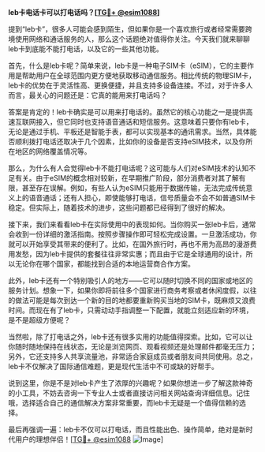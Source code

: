**leb卡电话卡可以打电话吗？[[TG💪+ @esim1088](https://t.me/s/esim1088)]**

提到“leb卡”，很多人可能会感到陌生，但如果你是一个喜欢旅行或者经常需要跨境使用网络和通话服务的人，那么这个话题绝对值得你关注。今天我们就来聊聊leb卡到底能不能打电话，以及它的一些其他功能。

首先，什么是leb卡呢？简单来说，leb卡是一种电子SIM卡（eSIM），它的主要作用是帮助用户在全球范围内更方便地获取移动通信服务。相比传统的物理SIM卡，leb卡的优势在于灵活性高、更换便捷，并且支持多设备连接。不过，对于许多人而言，最关心的问题还是：它真的能用来打电话吗？

答案是肯定的！leb卡确实是可以用来打电话的。虽然它的核心功能之一是提供高速互联网接入，但它同时也支持语音通话和短信服务。这意味着只要你有leb卡，无论是通过手机、平板还是智能手表，都可以实现基本的通讯需求。当然，具体能否顺利拨打电话还取决于几个因素，比如你的设备是否支持eSIM技术，以及你所在地区的网络覆盖情况等。

那么，为什么有人会觉得leb卡不能打电话呢？这可能与人们对eSIM技术的认知不足有关。由于eSIM的概念相对较新，在早期推广阶段，部分消费者对其了解有限，甚至存在误解。例如，有些人认为eSIM只能用于数据传输，无法完成传统意义上的语音通话；还有人担心，即使能够打电话，信号质量会不会不如普通SIM卡稳定。但实际上，随着技术的进步，这些问题都已经得到了很好的解决。

接下来，我们来看看leb卡在实际使用中的表现如何。当你购买一张leb卡后，通常会收到一份详细的激活指南。按照步骤操作即可轻松完成设置。一旦激活成功，你就可以开始享受其带来的便利了。比如，在国外旅行时，再也不用为高昂的漫游费用发愁，因为leb卡提供的套餐往往非常实惠；而且由于它是全球通用的设计，所以无论你在哪个国家，都能找到合适的本地运营商合作方案。

此外，leb卡还有一个特别吸引人的地方——它可以随时切换不同的国家或地区的服务计划。想象一下，如果你即将前往多个国家进行商务考察或者休闲度假，以往的做法可能是每次到达一个新的目的地都要重新购买当地的SIM卡，既麻烦又浪费时间。而现在有了leb卡，只需动动手指调整一下配置，就能立刻适应新的环境，是不是超级方便呢？

当然啦，除了打电话之外，leb卡还有很多实用的功能值得探索。比如，它可以让你随时随地保持在线状态，无论是浏览网页、观看视频还是处理邮件都毫无压力；另外，它还支持多人共享流量池，非常适合家庭成员或者朋友间共同使用。总之，leb卡不仅解决了国际通信难题，更是现代生活中不可或缺的好帮手。

说到这里，你是不是对leb卡产生了浓厚的兴趣呢？如果你想进一步了解这款神奇的小工具，不妨去咨询一下专业人士或者直接访问相关网站查询详细信息。记住哦，选择适合自己的通信解决方案非常重要，而leb卡无疑是一个值得信赖的选择。

最后再强调一遍：leb卡不仅可以打电话，而且性能出色、操作简单，绝对是新时代用户的理想伴侣！[[TG💪+ @esim1088](https://t.me/s/esim1088) ![Image](https://i.postimg.cc/4NQfJmqS/Snipaste-2025-05-13-00-14-12.png)]